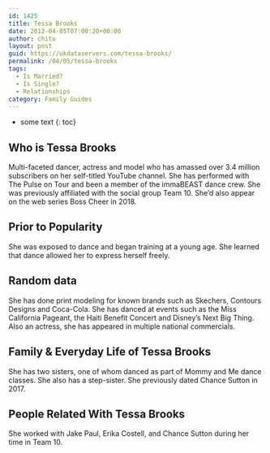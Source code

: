 ```yaml
---
id: 1425
title: Tessa Brooks
date: 2012-04-05T07:00:20+00:00
author: chito
layout: post
guid: https://ukdataservers.com/tessa-brooks/
permalink: /04/05/tessa-brooks
tags:
  - Is Married?
  - Is Single?
  - Relationships
category: Family Guides
---
```


* some text
{: toc}
          
          
## Who is  Tessa Brooks
                  
                  
                  
Multi-faceted dancer, actress and model who has amassed over 3.4 million subscribers on her self-titled YouTube channel. She has performed with The Pulse on Tour and been a member of the immaBEAST dance crew. She was previously affiliated with the social group Team 10. She&#8217;d also appear on the web series Boss Cheer in 2018. 
                  
                
                
                
## Prior to Popularity 
                  
                  
                  
She was exposed to dance and began training at a young age. She learned that dance allowed her to express herself freely. 
                  
                
                
                
## Random data 
                  
                  
                  
She has done print modeling for known brands such as Skechers, Contours Designs and Coca-Cola. She has danced at events such as the Miss California Pageant, the Haiti Benefit Concert and Disney&#8217;s Next Big Thing. Also an actress, she has appeared in multiple national commercials. 
                  
                
                
                
## Family & Everyday Life of Tessa Brooks
                  
                  
                  
She has two sisters, one of whom danced as part of Mommy and Me dance classes. She also has a step-sister. She previously dated Chance Sutton in 2017. 
                  
                
                
                
## People Related With  Tessa Brooks
                  
                  
                  
She worked with Jake Paul, Erika Costell, and Chance Sutton during her time in Team 10. 
                  
                
              
            
          
          
          
    
    
  
